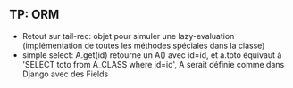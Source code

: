 ## TP: ORM

- Retout sur tail-rec: objet pour simuler une lazy-evaluation (implémentation de toutes les méthodes spéciales dans la classe)
- simple select: A.get(id) retourne un A() avec id=id, et a.toto équivaut à 'SELECT toto from A_CLASS where id=id', A serait définie comme dans Django avec des Fields
